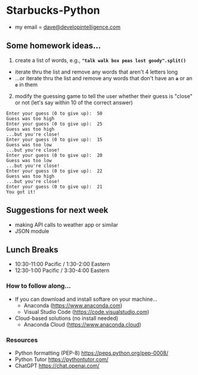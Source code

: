 # Starbucks-Python
* my email = dave@developintelligence.com

## Some homework ideas...
1. create a list of words, e.g., __`"talk walk box peas lost goody".split()`__
  * iterate thru the list and remove any words that aren't 4 letters long
  * ...or iterate thru the list and remove any words that don't have an __`a`__ or an __`o`__ in them
2. modify the guessing game to tell the user whether their guess is "close" or not (let's say within 10 of the correct answer)

```
Enter your guess (0 to give up):  50
Guess was too high
Enter your guess (0 to give up):  25
Guess was too high
...but you're close!
Enter your guess (0 to give up):  15
Guess was too low
...but you're close!
Enter your guess (0 to give up):  20
Guess was too low
...but you're close!
Enter your guess (0 to give up):  22
Guess was too high
...but you're close!
Enter your guess (0 to give up):  21
You got it!
```
    
## Suggestions for next week
* making API calls to weather app or similar
* JSON module
  
## Lunch Breaks
* 10:30-11:00 Pacific / 1:30-2:00 Eastern
*  12:30-1:00 Pacific / 3:30-4:00 Eastern

### How to follow along...
* If you can download and install softare on your machine...
  * Anaconda (https://www.anaconda.com)
  * Visual Studio Code (https://code.visualstudio.com)
* Cloud-based solutions (no install needed)
  * Anaconda Cloud (https://www.anaconda.cloud)

### Resources
* Python formatting (PEP-8) https://peps.python.org/pep-0008/
* Python Tutor https://pythontutor.com/
* ChatGPT https://chat.openai.com/
